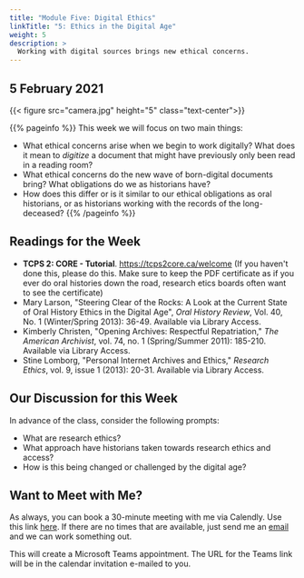 ```yaml
---
title: "Module Five: Digital Ethics"
linkTitle: "5: Ethics in the Digital Age"
weight: 5
description: >
  Working with digital sources brings new ethical concerns.
---
```

## 5 February 2021

{{< figure src="camera.jpg" height="5" class="text-center">}}

{{% pageinfo %}}
This week we will focus on two main things:

* What ethical concerns arise when we begin to work digitally? What does it mean to _digitize_ a document that might have previously only been read in a reading room?
* What ethical concerns do the new wave of born-digital documents bring? What obligations do we as historians have?
* How does this differ or is it similar to our ethical obligations as oral historians, or as historians working with the records of the long-deceased?
{{% /pageinfo %}}

## Readings for the Week

* **TCPS 2: CORE - Tutorial**. <https://tcps2core.ca/welcome> (If you haven't done this, please do this. Make sure to keep the PDF certificate as if you ever do oral histories down the road, research etics boards often want to see the certificate)
* Mary Larson, "Steering Clear of the Rocks: A Look at the Current State of Oral History Ethics in the Digital Age", _Oral History Review_, Vol. 40, No. 1 (Winter/Spring 2013): 36-49. Available via Library Access.
* Kimberly Christen, "Opening Archives: Respectful Repatriation," _The American Archivist_, vol. 74, no. 1 (Spring/Summer 2011): 185-210. Available via Library Access.
* Stine Lomborg, "Personal Internet Archives and Ethics," _Research Ethics_, vol. 9, issue 1 (2013): 20-31. Available via Library Access.

## Our Discussion for this Week

In advance of the class, consider the following prompts:

* What are research ethics?
* What approach have historians taken towards research ethics and access?
* How is this being changed or challenged by the digital age?

## Want to Meet with Me?

As always, you can book a 30-minute meeting with me via Calendly. Use this link [here](https://calendly.com/i2millig/30min). If there are no times that are available, just send me an [email](mailto:i2millig@uwaterloo.ca) and we can work something out. 

This will create a Microsoft Teams appointment. The URL for the Teams link will be in the calendar invitation e-mailed to you.